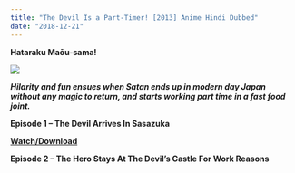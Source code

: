 ```yaml
---
title: "The Devil Is a Part-Timer! [2013] Anime Hindi Dubbed"
date: "2018-12-21"
---
```


**Hataraku Maōu-sama!** 

[![](https://4.bp.blogspot.com/-iiDDrAdmXxw/XBzyHmk9LDI/AAAAAAAAB_8/lNm0k-CydZgVv0QjacmjG_yRbfPInxjHACLcBGAs/s400/56aac730cfd16b2c03c282510fc2b333b6c758b4_hq.jpg)](https://4.bp.blogspot.com/-iiDDrAdmXxw/XBzyHmk9LDI/AAAAAAAAB_8/lNm0k-CydZgVv0QjacmjG_yRbfPInxjHACLcBGAs/s1600/56aac730cfd16b2c03c282510fc2b333b6c758b4_hq.jpg)

**_Hilarity and fun ensues when Satan ends up in modern day Japan without any magic to return, and starts working part time in a fast food joint._**  

**Episode 1 – The Devil Arrives In Sasazuka**

**[Watch/Download](https://za.gl/Gj0L)**

**Episode 2 – The Hero Stays At The Devil’s Castle For Work Reasons**
